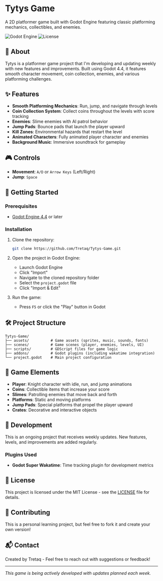 # Tytys Game

A 2D platformer game built with Godot Engine featuring classic platforming mechanics, collectibles, and enemies.

![Godot Engine](https://img.shields.io/badge/Godot-4.4-blue.svg)
![License](https://img.shields.io/badge/license-MIT-green.svg)

## 📖 About

Tytys is a platformer game project that I'm developing and updating weekly with new features and improvements. Built using Godot 4.4, it features smooth character movement, coin collection, enemies, and various platforming challenges.

## ✨ Features

- **Smooth Platforming Mechanics**: Run, jump, and navigate through levels
- **Coin Collection System**: Collect coins throughout the levels with score tracking
- **Enemies**: Slime enemies with AI patrol behavior
- **Jump Pads**: Bounce pads that launch the player upward
- **Kill Zones**: Environmental hazards that restart the level
- **Animated Characters**: Fully animated player character and enemies
- **Background Music**: Immersive soundtrack for gameplay

## 🎮 Controls

- **Movement**: `A/D` or `Arrow Keys` (Left/Right)
- **Jump**: `Space`

## 🚀 Getting Started

### Prerequisites

- [Godot Engine 4.4](https://godotengine.org/download) or later

### Installation

1. Clone the repository:
   ```bash
   git clone https://github.com/Tretaq/Tytys-Game.git
   ```

2. Open the project in Godot Engine:
   - Launch Godot Engine
   - Click "Import"
   - Navigate to the cloned repository folder
   - Select the `project.godot` file
   - Click "Import & Edit"

3. Run the game:
   - Press `F5` or click the "Play" button in Godot

## 🛠️ Project Structure

```
Tytys-Game/
├── assets/          # Game assets (sprites, music, sounds, fonts)
├── scenes/          # Game scenes (player, enemies, levels, UI)
├── scripts/         # GDScript files for game logic
├── addons/          # Godot plugins (including wakatime integration)
└── project.godot    # Main project configuration
```

## 🎨 Game Elements

- **Player**: Knight character with idle, run, and jump animations
- **Coins**: Collectible items that increase your score
- **Slimes**: Patrolling enemies that move back and forth
- **Platforms**: Static and moving platforms
- **Jump Pads**: Special platforms that propel the player upward
- **Crates**: Decorative and interactive objects

## 🔧 Development

This is an ongoing project that receives weekly updates. New features, levels, and improvements are added regularly.

### Plugins Used

- **Godot Super Wakatime**: Time tracking plugin for development metrics

## 📝 License

This project is licensed under the MIT License - see the [LICENSE](LICENSE) file for details.

## 🤝 Contributing

This is a personal learning project, but feel free to fork it and create your own version!

## 📬 Contact

Created by Tretaq - Feel free to reach out with suggestions or feedback!

---

*This game is being actively developed with updates planned each week.*
